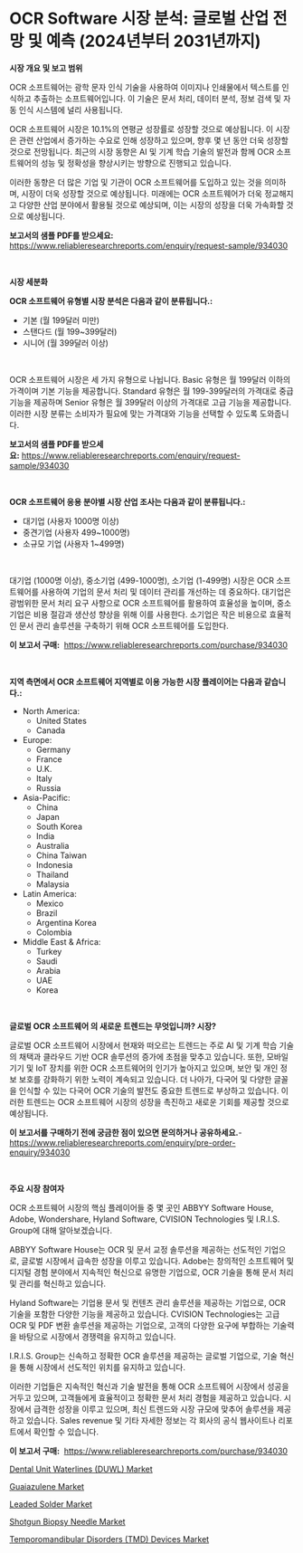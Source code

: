 <p><h1>OCR Software 시장 분석: 글로벌 산업 전망 및 예측 (2024년부터 2031년까지)</h1></p><p><strong>시장 개요 및 보고 범위</strong></p>
<p><p>OCR 소프트웨어는 광학 문자 인식 기술을 사용하여 이미지나 인쇄물에서 텍스트를 인식하고 추출하는 소프트웨어입니다. 이 기술은 문서 처리, 데이터 분석, 정보 검색 및 자동 인식 시스템에 널리 사용됩니다.</p><p>OCR 소프트웨어 시장은 10.1%의 연평균 성장률로 성장할 것으로 예상됩니다. 이 시장은 관련 산업에서 증가하는 수요로 인해 성장하고 있으며, 향후 몇 년 동안 더욱 성장할 것으로 전망됩니다. 최근의 시장 동향은 AI 및 기계 학습 기술의 발전과 함께 OCR 소프트웨어의 성능 및 정확성을 향상시키는 방향으로 진행되고 있습니다.</p><p>이러한 동향은 더 많은 기업 및 기관이 OCR 소프트웨어를 도입하고 있는 것을 의미하며, 시장이 더욱 성장할 것으로 예상됩니다. 미래에는 OCR 소프트웨어가 더욱 정교해지고 다양한 산업 분야에서 활용될 것으로 예상되며, 이는 시장의 성장을 더욱 가속화할 것으로 예상됩니다.</p></p>
<p><strong>보고서의 샘플 PDF를 받으세요:</strong> <a href="https://www.reliableresearchreports.com/enquiry/request-sample/934030">https://www.reliableresearchreports.com/enquiry/request-sample/934030</a></p>
<p>&nbsp;</p>
<p><strong>시장 세분화</strong></p>
<p><strong>OCR 소프트웨어 유형별 시장 분석은 다음과 같이 분류됩니다.:</strong></p>
<p><ul><li>기본 (월 199달러 미만)</li><li>스탠다드 (월 199~399달러)</li><li>시니어 (월 399달러 이상)</li></ul></p>
<p>&nbsp;</p>
<p><p>OCR 소프트웨어 시장은 세 가지 유형으로 나뉩니다. Basic 유형은 월 199달러 이하의 가격이며 기본 기능을 제공합니다. Standard 유형은 월 199-399달러의 가격대로 중급 기능을 제공하며 Senior 유형은 월 399달러 이상의 가격대로 고급 기능을 제공합니다. 이러한 시장 분류는 소비자가 필요에 맞는 가격대와 기능을 선택할 수 있도록 도와줍니다.</p></p>
<p><strong>보고서의 샘플 PDF를 받으세요:</strong>&nbsp;<a href="https://www.reliableresearchreports.com/enquiry/request-sample/934030">https://www.reliableresearchreports.com/enquiry/request-sample/934030</a></p>
<p>&nbsp;</p>
<p><strong> OCR 소프트웨어 응용 분야별 시장 산업 조사는 다음과 같이 분류됩니다.:</strong></p>
<p><ul><li>대기업 (사용자 1000명 이상)</li><li>중견기업 (사용자 499~1000명)</li><li>소규모 기업 (사용자 1~499명)</li></ul></p>
<p>&nbsp;</p>
<p><p>대기업 (1000명 이상), 중소기업 (499-1000명), 소기업 (1-499명) 시장은 OCR 소프트웨어를 사용하여 기업의 문서 처리 및 데이터 관리를 개선하는 데 중요하다. 대기업은 광범위한 문서 처리 요구 사항으로 OCR 소프트웨어를 활용하여 효율성을 높이며, 중소기업은 비용 절감과 생산성 향상을 위해 이를 사용한다. 소기업은 작은 비용으로 효율적인 문서 관리 솔루션을 구축하기 위해 OCR 소프트웨어를 도입한다.</p></p>
<p><strong>이 보고서 구매:</strong>&nbsp; <a href="https://www.reliableresearchreports.com/purchase/934030">https://www.reliableresearchreports.com/purchase/934030</a></p>
<p>&nbsp;</p>
<p><strong>지역 측면에서 OCR 소프트웨어 지역별로 이용 가능한 시장 플레이어는 다음과 같습니다.:</strong></p>
<p><ul>
    <li>
        North America:
        <ul>
            <li>United States</li>
            <li>Canada</li>
        </ul>
    </li>
    <li>
        Europe:
        <ul>
            <li>Germany</li>
            <li>France</li>
            <li>U.K.</li>
            <li>Italy</li>
            <li>Russia</li>
        </ul>
    </li>
    <li>
        Asia-Pacific:
        <ul>
            <li>China</li>
            <li>Japan</li>
            <li>South Korea</li>
            <li>India</li>
            <li>Australia</li>
            <li>China Taiwan</li>
            <li>Indonesia</li>
            <li>Thailand</li>
            <li>Malaysia</li>
        </ul>
    </li>
    <li>
        Latin America:
        <ul>
            <li>Mexico</li>
            <li>Brazil</li>
            <li>Argentina Korea</li>
            <li>Colombia</li>
        </ul>
    </li>
    <li>
        Middle East & Africa:
        <ul>
            <li>Turkey</li>
            <li>Saudi</li>
            <li>Arabia</li>
            <li>UAE</li>
            <li>Korea</li>
        </ul>
    </li>
    </ul></p>
<p>&nbsp;</p>
<p><strong>글로벌 OCR 소프트웨어 의 새로운 트렌드는 무엇입니까? 시장?</strong></p>
<p><p>글로벌 OCR 소프트웨어 시장에서 현재와 떠오르는 트렌드는 주로 AI 및 기계 학습 기술의 채택과 클라우드 기반 OCR 솔루션의 증가에 초점을 맞추고 있습니다. 또한, 모바일 기기 및 IoT 장치를 위한 OCR 소프트웨어의 인기가 높아지고 있으며, 보안 및 개인 정보 보호를 강화하기 위한 노력이 계속되고 있습니다. 더 나아가, 다국어 및 다양한 글꼴을 인식할 수 있는 다국어 OCR 기술의 발전도 중요한 트렌드로 부상하고 있습니다. 이러한 트렌드는 OCR 소프트웨어 시장의 성장을 촉진하고 새로운 기회를 제공할 것으로 예상됩니다.</p></p>
<p><strong>이 보고서를 구매하기 전에 궁금한 점이 있으면 문의하거나 공유하세요.</strong>- <a href="https://www.reliableresearchreports.com/enquiry/pre-order-enquiry/934030">https://www.reliableresearchreports.com/enquiry/pre-order-enquiry/934030</a></p>
<p>&nbsp;</p>
<p><strong>주요 시장 참여자</strong></p>
<p><p>OCR 소프트웨어 시장의 핵심 플레이어들 중 몇 곳인 ABBYY Software House, Adobe, Wondershare, Hyland Software, CVISION Technologies 및 I.R.I.S. Group에 대해 알아보겠습니다.</p><p>ABBYY Software House는 OCR 및 문서 교정 솔루션을 제공하는 선도적인 기업으로, 글로벌 시장에서 급속한 성장을 이루고 있습니다. Adobe는 창의적인 소프트웨어 및 디지털 경험 분야에서 지속적인 혁신으로 유명한 기업으로, OCR 기술을 통해 문서 처리 및 관리를 혁신하고 있습니다. </p><p>Hyland Software는 기업용 문서 및 컨텐츠 관리 솔루션을 제공하는 기업으로, OCR 기술을 포함한 다양한 기능을 제공하고 있습니다. CVISION Technologies는 고급 OCR 및 PDF 변환 솔루션을 제공하는 기업으로, 고객의 다양한 요구에 부합하는 기술력을 바탕으로 시장에서 경쟁력을 유지하고 있습니다. </p><p>I.R.I.S. Group는 신속하고 정확한 OCR 솔루션을 제공하는 글로벌 기업으로, 기술 혁신을 통해 시장에서 선도적인 위치를 유지하고 있습니다.</p><p>이러한 기업들은 지속적인 혁신과 기술 발전을 통해 OCR 소프트웨어 시장에서 성공을 거두고 있으며, 고객들에게 효율적이고 정확한 문서 처리 경험을 제공하고 있습니다. 시장에서 급격한 성장을 이루고 있으며, 최신 트렌드와 시장 규모에 맞추어 솔루션을 제공하고 있습니다. Sales revenue 및 기타 자세한 정보는 각 회사의 공식 웹사이트나 리포트에서 확인할 수 있습니다.</p></p>
<p><strong>이 보고서 구매:</strong>&nbsp;&nbsp;<a href="https://www.reliableresearchreports.com/purchase/934030">https://www.reliableresearchreports.com/purchase/934030</a></p>
<p><p><a href="https://angry-finch-aaf.notion.site/Dental-Unit-Waterlines-DUWL-Market-Analysis-and-Market-Size-Global-Industry-Overview-Market-Segm-8086037a5e154775a6afc45e5387b5aa">Dental Unit Waterlines (DUWL) Market</a></p><p><a href="https://view.publitas.com/reportprime-1/guaiazulene-market-offers-provide-insightful-data-for-the-time-period-from-2024-to-2031-and-also-provide-analysis-based-on-application-type-and-region/">Guaiazulene Market</a></p><p><a href="https://view.publitas.com/reportprime-1/leaded-solder-market-size-focuses-on-market-dynamics-in-depth-analysis-and-future-projections-of-its-market-forecasted-for-period-from-2024-to-2031/">Leaded Solder Market</a></p><p><a href="https://github.com/bobicer/Market-Research-Report-List-2/blob/main/shotgun-biopsy-needle-market.md">Shotgun Biopsy Needle Market</a></p><p><a href="https://pretty-mail-caf.notion.site/Temporomandibular-Disorders-TMD-Devices-Market-Research-Report-Unlocks-Analysis-on-the-Market-Fina-093cec959dcc4e47be4c1a8c5814a3f9">Temporomandibular Disorders (TMD) Devices Market</a></p></p>
